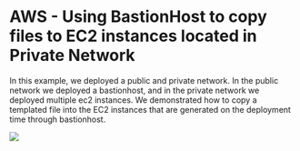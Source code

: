 
# **AWS - Using BastionHost to copy files to EC2 instances located in Private Network**

In this example, we deployed a public and private network. 
In the public network we deployed a bastionhost, and in the private network we deployed multiple ec2 instances.
We demonstrated how to copy a templated file into the EC2 instances that are generated on the deployment time through bastionhost.

![](/home/ugurustaoglu/learning/terraform-aws-filecopy-bastionhost/img/bastionhost.png)

